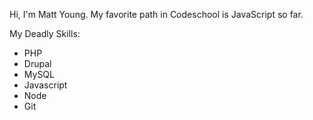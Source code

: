 Hi, I'm Matt Young. My favorite path in Codeschool is JavaScript so far.

My Deadly Skills:

* PHP
* Drupal
* MySQL
* Javascript
* Node
* Git
